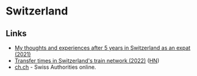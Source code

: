 # Switzerland

## Links

- [My thoughts and experiences after 5 years in Switzerland as an expat (2021)](https://www.reddit.com/r/Switzerland/comments/krlslk/my_thoughts_and_experiences_after_5_years_in/)
- [Transfer times in Switzerland's train network (2022)](https://www.jokteur.com/a/integrated-timetable-switzerland/) ([HN](https://news.ycombinator.com/item?id=31807913))
- [ch.ch](https://www.ch.ch/en/) - Swiss Authorities online.

